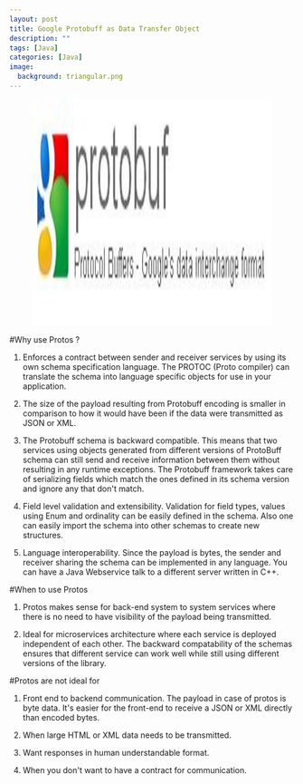 ```yaml
---
layout: post
title: Google Protobuff as Data Transfer Object
description: ""
tags: [Java]
categories: [Java]
image:
  background: triangular.png
---
```


<figure class="half center">
<img src="/images/proto/google-protocol-buffers.jpg" height="400px"></img>
</figure>

#Why use Protos ?

1. Enforces a contract between sender and receiver services by using its own schema specification language. The PROTOC (Proto compiler) can translate the schema into language specific objects for use in your application.

2. The size of the payload resulting from Protobuff encoding is smaller in comparison to how it would have been if the data were transmitted as JSON or XML.

3. The Protobuff schema is backward compatible. This means that two services using objects generated from different versions of ProtoBuff schema can still send and receive information between them without resulting in any runtime exceptions. The Protobuff framework takes care of serializing fields which match the ones defined in its schema version and ignore any that don't match. 

4. Field level validation and extensibility. Validation for field types, values using Enum and ordinality can be easily defined in the schema. Also one can easily import the schema into other schemas to create new structures.

5. Language interoperability. Since the payload is bytes, the sender and receiver sharing the schema can be implemented in any language. You can have a Java Webservice talk to a different server written in C++.


#When to use Protos 

1. Protos makes sense for back-end system to system services where there is no need to have visibility of the payload being transmitted.

2. Ideal for microservices architecture where each service is deployed independent of each other. The backward compatability of the schemas ensures that different service can work well while still using different versions of the library.


#Protos are not ideal for

1. Front end to backend communication. The payload in case of protos is byte data. It's easier for the front-end to receive a JSON or XML directly than encoded bytes.

2. When large HTML or XML data needs to be transmitted.

3. Want responses in human understandable format.

4. When you don't want to have a contract for communication.








